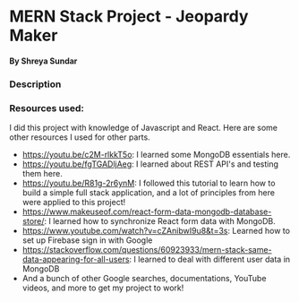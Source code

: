 # MERN Stack Project - Jeopardy Maker
#### By Shreya Sundar

### Description

### Resources used:
I did this project with knowledge of Javascript and React. Here are some other resources I used for other parts.
- https://youtu.be/c2M-rlkkT5o: I learned some MongoDB essentials here.
- https://youtu.be/fgTGADljAeg: I learned about REST API's and testing them here.
- https://youtu.be/R81g-2r6ynM: I followed this tutorial to learn how to build a simple full stack application, and a lot of principles from here were applied to this project!
- https://www.makeuseof.com/react-form-data-mongodb-database-store/: I learned how to synchronize React form data with MongoDB.
- https://www.youtube.com/watch?v=cZAnibwI9u8&t=3s: Learned how to set up Firebase sign in with Google
- https://stackoverflow.com/questions/60923933/mern-stack-same-data-appearing-for-all-users: I learned to deal with different user data in MongoDB
- And a bunch of other Google searches, documentations, YouTube videos, and more to get my project to work!
